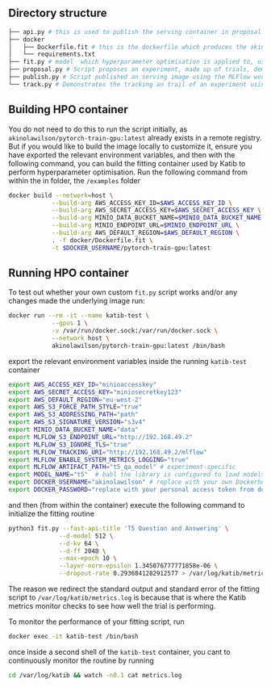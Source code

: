 ## Directory structure 

```bash 
├── api.py # this is used to publish the serving container in proposal.py and in publish.py.
├── docker
│   ├── Dockerfile.fit # this is the dockerfile which produces the akinolawilson/pytorch-train-gpu:latest image
│   └── requirements.txt
├── fit.py # model  which hyperparameter optimisation is applied to, used internally by Katib framework inside of akinolawilson/pytorch-train-gpu:latest
├── proposal.py # Script proposes an experiment, made up of trials, demonstrating the HPO framework and options 
├── publish.py # Script published an serving image using the MLFlow workflow. 
└── track.py # Demonstrates the tracking an trail of an experiment using the MLFlow framework
```

## Building HPO container 

You do not need to do this to run the script initially, as `akinolawilson/pytorch-train-gpu:latest` already exists in a remote registry. But if you would like to build the image locally to customize it, ensure you have exported the relevant environment variables, and then with the following command, you can build the fitting container used by Katib to perform hyperparameter optimisation. Run the following command from within the in folder, the `/examples` folder 
```bash
docker build --network=host \
            --build-arg AWS_ACCESS_KEY_ID=$AWS_ACCESS_KEY_ID \
            --build-arg AWS_SECRET_ACCESS_KEY=$AWS_SECRET_ACCESS_KEY \
            --build-arg MINIO_DATA_BUCKET_NAME=$MINIO_DATA_BUCKET_NAME \
            --build-arg MINIO_ENDPOINT_URL=$MINIO_ENDPOINT_URL \
            --build-arg AWS_DEFAULT_REGION=$AWS_DEFAULT_REGION \
            . -f docker/Dockerfile.fit \
            -t $DOCKER_USERNAME/pytorch-train-gpu:latest
```
## Running HPO container 

To test out whether your own custom `fit.py` script works and/or any changes made the underlying image run:
```bash
docker run --rm -it --name katib-test \
            --gpus 1 \
            -v /var/run/docker.sock:/var/run/docker.sock \
            --network host \
            akinolawilson/pytorch-train-gpu:latest /bin/bash
```
export the relevant environment variables inside the running `katib-test` container 
```bash
export AWS_ACCESS_KEY_ID="minioaccesskey"
export AWS_SECRET_ACCESS_KEY="miniosecretkey123"
export AWS_DEFAULT_REGION="eu-west-2"
export AWS_S3_FORCE_PATH_STYLE="true"
export AWS_S3_ADDRESSING_PATH="path"
export AWS_S3_SIGNATURE_VERSION="s3v4"
export MINIO_DATA_BUCKET_NAME="data"
export MLFLOW_S3_ENDPOINT_URL="http://192.168.49.2" 
export MLFLOW_S3_IGNORE_TLS="true"
export MLFLOW_TRACKING_URI="http://192.168.49.2/mlflow"
export MLFLOW_ENABLE_SYSTEM_METRICS_LOGGING="true"
export MLFLOW_ARTIFACT_PATH="t5_qa_model" # experiment-specific
export MODEL_NAME="t5"  # babl the library is configured to load models this way
export DOCKER_USERNAME="akinolawilson" # replace with your own Dockerhub username
export DOCKER_PASSWORD="replace with your personal access token from dockerhub" 
```
and then (from within the container) execute the following command to initialize the fitting routine
```bash
python3 fit.py --fast-api-title 'T5 Question and Answering' \
              --d-model 512 \
              --d-kv 64 \
              --d-ff 2048 \
              --max-epoch 10 \
              --layer-norm-epsilon 1.345076777771858e-06 \
              --dropout-rate 0.2936841282912577 > /var/log/katib/metrics.log 2>&1

```
The reason we redirect the standard output and standard error of the fitting script to `/var/log/katib/metrics.log` is because that is where the Katib metrics monitor checks to see how well the trial is performing. 

To monitor the performance of your fitting script, run 
```bash
docker exec -it katib-test /bin/bash
```
once inside a second shell of the `katib-test` container, you cant to continuously monitor the routine by running
```bash
cd /var/log/katib && watch -n0.1 cat metrics.log
```
